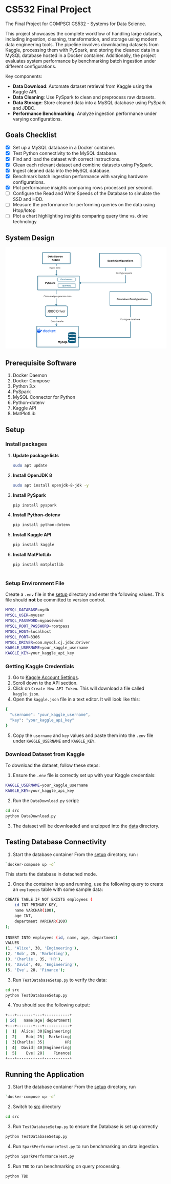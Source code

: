 # CS532 Final Project
The Final Project for COMPSCI CS532 - Systems for Data Science.

This project showcases the complete workflow of handling large datasets, including ingestion, cleaning, transformation, and storage using modern data engineering tools. The pipeline involves downloading datasets from Kaggle, processing them with PySpark, and storing the cleaned data in a MySQL database hosted in a Docker container. Additionally, the project evaluates system performance by benchmarking batch ingestion under different configurations.

Key components:
- **Data Download**: Automate dataset retrieval from Kaggle using the Kaggle API.
- **Data Cleaning**: Use PySpark to clean and preprocess raw datasets.
- **Data Storage**: Store cleaned data into a MySQL database using PySpark and JDBC.
- **Performance Benchmarking**: Analyze ingestion performance under varying configurations.

## Goals Checklist
- [x] Set up a MySQL database in a Docker container.
- [x] Test Python connectivity to the MySQL database.
- [x] Find and load the dataset with correct instructions.
- [x] Clean each relevant dataset and combine datasets using PySpark.
- [x] Ingest cleaned data into the MySQL database.
- [x] Benchmark batch ingestion performance with varying hardware configurations.
- [x] Plot performance insights comparing rows processed per second.
- [ ] Configure the Read and Write Speeds of the Database to simulate the SSD and HDD.
- [ ] Measure the performance for performing queries on the data using Htop/lotop
- [ ] Plot a chart highlighting insights comparing query time vs. drive technology

## System Design

![System Design](./assets/System_Design.png "System Design Diagram")

## Prerequisite Software
1. Docker Daemon
2. Docker Compose
3. Python 3.x
4. PySpark
5. MySQL Connector for Python
6. Python-dotenv
7. Kaggle API
8. MatPlotLib



## Setup

### Install packages

1. **Update package lists**
    ```sh
    sudo apt update
    ```

2. **Install OpenJDK 8**
    ```sh
    sudo apt install openjdk-8-jdk -y
    ```

3. **Install PySpark**
    ```sh
    pip install pyspark
    ```

4. **Install Python-dotenv**
    ```sh
    pip install python-dotenv
    ```

5. **Install Kaggle API**
    ```sh
    pip install kaggle
    ```
6. **Install MatPlotLib**
    ```sh
    pip install matplotlib



### Setup Environment File
Create a `.env` file in the [setup](./setup) directory and enter the following values. This file should **not** be committed to version control.

```sh
MYSQL_DATABASE=mydb
MYSQL_USER=myuser
MYSQL_PASSWORD=mypassword
MYSQL_ROOT_PASSWORD=rootpass
MYSQL_HOST=localhost
MYSQL_PORT=3306
MYSQL_DRIVER=com.mysql.cj.jdbc.Driver
KAGGLE_USERNAME=your_kaggle_username
KAGGLE_KEY=your_kaggle_api_key
 ```


### Getting Kaggle Credentials
1. Go to [Kaggle Account Settings](https://www.kaggle.com/settings/account).
2. Scroll down to the API section.
3. Click on `Create New API Token`. This will download a file called `kaggle.json`.
4. Open the `kaggle.json` file in a text editor. It will look like this:
```sh
{
  "username": "your_kaggle_username",
  "key": "your_kaggle_api_key"
}
 ```
5. Copy the `username` and `key` values and paste them into the `.env` file under `KAGGLE_USERNAME` and `KAGGLE_KEY`.


### Download Dataset from Kaggle

To download the dataset, follow these steps:

1. Ensure the `.env` file is correctly set up with your Kaggle credentials:

```sh
KAGGLE_USERNAME=your_kaggle_username
KAGGLE_KEY=your_kaggle_api_key
```

2. Run the `DataDownload.py` script:

```sh
cd src
python DataDownload.py
```

3. The dataset will be downloaded and unzipped into the [data](./data) directory.



## Testing Database Connectivity

1. Start the database container
From the [setup](./setup) directory, run :
```sh
`docker-compose up -d` 
```
This starts the database in detached mode.

2. Once the container is up and running, use the following query to create an `employees` table with some sample data:

```sh
CREATE TABLE IF NOT EXISTS employees (
    id INT PRIMARY KEY,
    name VARCHAR(100),
    age INT,
    department VARCHAR(100)
);

INSERT INTO employees (id, name, age, department)
VALUES
(1, 'Alice', 30, 'Engineering'),
(2, 'Bob', 25, 'Marketing'),
(3, 'Charlie', 35, 'HR'),
(4, 'David', 40, 'Engineering'),
(5, 'Eve', 28, 'Finance');
```
3. Run `TestDatabaseSetup.py` to verify the data:

```sh
cd src
python TestDatabaseSetup.py
```

4. You should see the following output:

```sh
+---+-------+---+-----------+
| id|   name|age| department|
+---+-------+---+-----------+
|  1|  Alice| 30|Engineering|
|  2|    Bob| 25|  Marketing|
|  3|Charlie| 35|         HR|
|  4|  David| 40|Engineering|
|  5|    Eve| 28|    Finance|
+---+-------+---+-----------+
```

## Running the Application
 
1. Start the database container
From the [setup](./setup) directory, run 
```sh
`docker-compose up -d`
```
2. Switch to [src](./src) directory
```sh
cd src
```
3. Run `TestDatabaseSetup.py` to ensure the Database is set up correctly
```sh
python TestDatabaseSetup.py
```
4. Run `SparkPerformanceTest.py` to run benchmarking on data ingestion.
```sh
python SparkPerformanceTest.py
```
5. Run `TBD` to run benchmarking on query processing.

```sh
python TBD
```

